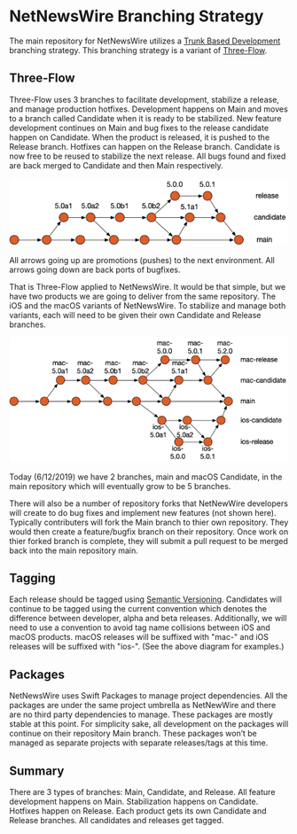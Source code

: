 
# NetNewsWire Branching Strategy

The main repository for NetNewsWire utilizes a [Trunk Based Development](https://trunkbaseddevelopment.com) branching strategy.  This branching strategy is a variant of [Three-Flow](https://www.nomachetejuggling.com/2017/04/09/a-different-branching-strategy/).

## Three-Flow

Three-Flow uses 3 branches to facilitate development, stabilize a release, and manage production hotfixes.  Development happens on Main and moves to a branch called Candidate when it is ready to be stabilized.  New feature development continues on Main and bug fixes to the release candidate happen on Candidate.  When the product is released, it is pushed to the Release branch. Hotfixes can happen on the Release branch.  Candidate is now free to be reused to stabilize the next release.  All bugs found and fixed are back merged to Candidate and then Main respectively.

![Branching](Images/Branching.png)

All arrows going up are promotions (pushes) to the next environment.  All arrows going down are back ports of bugfixes.

That is Three-Flow applied to NetNewsWire.  It would be that simple, but we have two products we are going to deliver from the same repository.  The iOS and the macOS variants of NetNewsWire.  To stabilize and manage both variants, each will need to be given their own Candidate and Release branches.

![Branching Full](Images/Branching-Full.png)

Today (6/12/2019) we have 2 branches, main and macOS Candidate, in the main repository which will eventually grow to be 5 branches.

There will also be a number of repository forks that NetNewWire developers will create to do bug fixes and implement new features (not shown here).  Typically contributers will fork the Main branch to thier own repository.  They would then create a feature/bugfix branch on their repository.  Once work on thier forked branch is complete, they will submit a pull request to be merged back into the main repository main.

## Tagging

Each release should be tagged using [Semantic Versioning](https://semver.org/).  Candidates will continue to be tagged using the current convention which denotes the difference between developer, alpha and beta releases.  Additionally, we will need to use a convention to avoid tag name collisions between iOS and macOS products.  macOS releases will be suffixed with "mac-" and iOS releases will be suffixed with "ios-".  (See the above diagram for examples.)  

## Packages

NetNewsWire uses Swift Packages to manage project dependencies.  All the packages are under the same project umbrella as NetNewWire and there are no third party dependencies to manage.  These packages are mostly stable at this point.  For simplicity sake, all development on the packages will continue on their repository Main branch.  These packages won’t be managed as separate projects with separate releases/tags at this time.

## Summary

There are 3 types of branches: Main, Candidate, and Release.  All feature development happens on Main.  Stabilization happens on Candidate.  Hotfixes happen on Release.  Each product gets its own Candidate and Release branches.  All candidates and releases get tagged.
